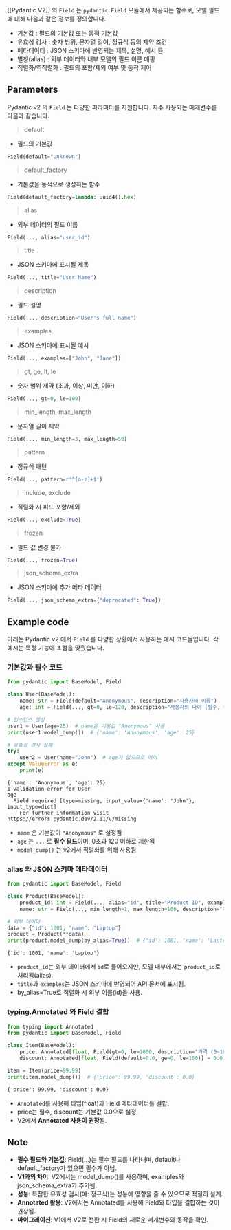
[[Pydantic V2]] 의 `Field` 는 `pydantic.Field` 모듈에서 제공되는 함수로, 모델 필드에 대해 다음과 같은 정보를 정의합니다.

- 기본값 : 필드의 기본값 또는 동적 기본값
- 유효성 검사 : 숫자 범위, 문자열 길이, 정규식 등의 제약 조건
- 메타데이터 : JSON 스키마에 반영되는 제목, 설명, 예시 등
- 별칭(alias) : 외부 데이터와 내부 모델의 필드 이름 매핑
- 직렬화/역직렬화 : 필드의 포함/제외 여부 및 동작 제어

## Parameters

Pydantic v2 의 `Field` 는 다양한 파라미터를 지원합니다. 자주 사용되는 매개변수를 다음과 같습니다.

> default

- 필드의 기본값
```python
Field(default="Unknown")
```

> default_factory

- 기본값을 동적으로 생성하는 함수
```python
Field(default_factory=lambda: uuid4().hex)
```

> alias

- 외부 데이터의 필드 이름
```python
Field(..., alias="user_id")
```

> title

- JSON 스키마에 표시될 제목
```python
Field(..., title="User Name")
```

> description

- 필드 설명
```python
Field(..., description="User's full name")
```

> examples

- JSON 스키마에 표시될 예시
```python
Field(..., examples=["John", "Jane"])
```

> gt, ge, lt, le

- 숫자 범위 제약 (초과, 이상, 미만, 이하)
```python
Field(..., gt=0, le=100)
```

> min_length, max_length

- 문자열 길이 제약
```python
Field(..., min_length=3, max_length=50)
```

> pattern

- 정규식 패턴
```python
Field(..., pattern=r'^[a-z]+$')
```

> include, exclude

- 직렬화 시 피드 포함/제외
```python
Field(..., exclude=True)
```

> frozen

- 필드 값 변경 불가
```python
Field(..., frozen=True)
```

> json_schema_extra

- JSON 스키마에 추가 메타 데이터
```python
Field(..., json_schema_extra={"deprecated": True})
```

## Example code

아래는 Pydantic v2 에서 `Field` 를 다양한 상황에서 사용하는 예시 코드들입니다. 각 예시는 특정 기능에 초점을 맞췄습니다.

### 기본값과 필수 코드

```python
from pydantic import BaseModel, Field

class User(BaseModel):
    name: str = Field(default="Anonymous", description="사용자의 이름")
    age: int = Field(..., gt=0, le=120, description="사용자의 나이 (필수, 0~120세)")

# 인스턴스 생성
user1 = User(age=25)  # name은 기본값 "Anonymous" 사용
print(user1.model_dump())  # {'name': 'Anonymous', 'age': 25}

# 유효성 검사 실패
try:
    user2 = User(name="John")  # age가 없으므로 에러
except ValueError as e:
    print(e)
```

```
{'name': 'Anonymous', 'age': 25}
1 validation error for User
age
  Field required [type=missing, input_value={'name': 'John'}, input_type=dict]
    For further information visit https://errors.pydantic.dev/2.11/v/missing
```

- `name` 은 기본값이 `"Anonymous"` 로 설정됨
- `age` 는 `...` 로 **필수 필드**이며, 0초과 120 이하로 제한됨
- `model_dump()` 는 v2에서 직렬화를 위해 사용됨

### alias 와 JSON 스키마 메타데이터

```python
from pydantic import BaseModel, Field

class Product(BaseModel):
    product_id: int = Field(..., alias="id", title="Product ID", examples=[1001, 1002])
    name: str = Field(..., min_length=1, max_length=100, description="제품 이름")

# 외부 데이터
data = {"id": 1001, "name": "Laptop"}
product = Product(**data)
print(product.model_dump(by_alias=True))  # {'id': 1001, 'name': 'Laptop'}

```

```
{'id': 1001, 'name': 'Laptop'}
```

- `product_id`는 외부 데이터에서 `id`로 들어오지만, 모델 내부에서는 `product_id`로 처리됨(alias).
- `title`과 `examples`는 JSON 스키마에 반영되어 API 문서에 표시됨.
- by_alias=True로 직렬화 시 외부 이름(id)을 사용.

### typing.Annotated 와 Field 결합

```python
from typing import Annotated
from pydantic import BaseModel, Field

class Item(BaseModel):
    price: Annotated[float, Field(gt=0, le=1000, description="가격 (0~1000)")]
    discount: Annotated[float, Field(default=0.0, ge=0, le=100)] = 0.0

item = Item(price=99.99)
print(item.model_dump())  # {'price': 99.99, 'discount': 0.0}
```

```
{'price': 99.99, 'discount': 0.0}
```

- `Annotated`를 사용해 타입(float)과 Field 메타데이터를 결합.
- price는 필수, discount는 기본값 0.0으로 설정.
- V2에서 **Annotated 사용이 권장**됨.

## Note

- **필수 필드와 기본값**: Field(...)는 필수 필드를 나타내며, default나 default_factory가 있으면 필수가 아님.
- **V1과의 차이**: V2에서는 model_dump()를 사용하며, examples와 json_schema_extra가 추가됨.
- **성능**: 복잡한 유효성 검사(예: 정규식)는 성능에 영향을 줄 수 있으므로 적절히 설계.
- **Annotated 활용**: V2에서는 Annotated를 사용해 Field와 타입을 결합하는 것이 권장됨.
- **마이그레이션**: V1에서 V2로 전환 시 Field의 새로운 매개변수와 동작을 확인.

